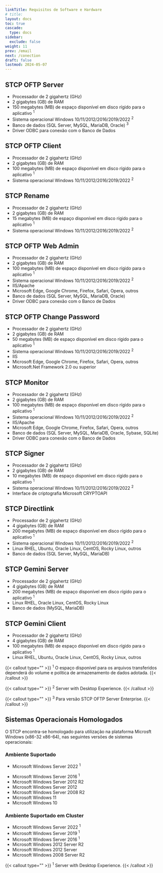 ```yaml
---
linkTitle: Requisitos de Software e Hardware
# title:
layout: docs
toc: true
cascade:
  type: docs
sidebar:
  exclude: false
weight: 11
prev: /email
next: /conection
draft: false
lastmod: 2024-05-07
---
```

## STCP OFTP Server

- Processador de 2 gigahertz (GHz)
- 2 gigabytes (GB) de RAM
- 150 megabytes (MB) de espaço disponível em disco rígido para o aplicativo <sup>1</sup>
- Sistema operacional Windows 10/11/2012/2016/2019/2022 <sup>2</sup>
- Banco de dados (SQL Server, MySQL, MariaDB, Oracle) <sup>3</sup>
- Driver ODBC para conexão com o Banco de Dados

## STCP OFTP Client

- Processador de 2 gigahertz (GHz)
- 2 gigabytes (GB) de RAM
- 100 megabytes (MB) de espaço disponível em disco rígido para o aplicativo <sup>1</sup>
- Sistema operacional Windows 10/11/2012/2016/2019/2022 <sup>2</sup>

## STCP Rename

- Processador de 2 gigahertz (GHz)
- 2 gigabytes (GB) de RAM
- 15 megabytes (MB) de espaço disponível em disco rígido para o aplicativo <sup>1</sup>
- Sistema operacional Windows 10/11/2012/2016/2019/2022 <sup>2</sup>

## STCP OFTP Web Admin

- Processador de 2 gigahertz (GHz)
- 2 gigabytes (GB) de RAM
- 100 megabytes (MB) de espaço disponível em disco rígido para o aplicativo <sup>1</sup>
- Sistema operacional Windows 10/11/2012/2016/2019/2022 <sup>2</sup>
- IIS/Apache
- Microsoft Edge, Google Chrome, Firefox, Safari, Opera, outros
- Banco de dados (SQL Server, MySQL, MariaDB, Oracle)
- Driver ODBC para conexão com o Banco de Dados

## STCP OFTP Change Password

- Processador de 2 gigahertz (GHz)
- 2 gigabytes (GB) de RAM
- 50 megabytes (MB) de espaço disponível em disco rígido para o aplicativo <sup>1</sup>
- Sistema operacional Windows 10/11/2012/2016/2019/2022 <sup>2</sup>
- IIS
- Microsoft Edge, Google Chrome, Firefox, Safari, Opera, outros
- Microsoft.Net Framework 2.0 ou superior


## STCP Monitor

- Processador de 2 gigahertz (GHz)
- 2 gigabytes (GB) de RAM
- 100 megabytes (MB) de espaço disponível em disco rígido para o aplicativo <sup>1</sup>
- Sistema operacional Windows 10/11/2012/2016/2019/2022 <sup>2</sup>
- IIS/Apache
- Microsoft Edge, Google Chrome, Firefox, Safari, Opera, outros
- Banco de dados (SQL Server, MySQL, MariaDB, Oracle, Sybase, SQLite)
- Driver ODBC para conexão com o Banco de Dados


## STCP Signer

- Processador de 2 gigahertz (GHz)
- 2 gigabytes (GB) de RAM
- 10 megabytes (MB) de espaço disponível em disco rígido para o aplicativo <sup>1</sup>
- Sistema operacional Windows 10/11/2012/2016/2019/2022 <sup>2</sup>
- Interface de criptografia Microsoft CRYPTOAPI


## STCP Directlink

- Processador de 2 gigahertz (GHz)
- 4 gigabytes (GB) de RAM
- 200 megabytes (MB) de espaço disponível em disco rígido para o aplicativo <sup>1</sup>
- Sistema operacional Windows 10/11/2012/2016/2019/2022 <sup>2</sup>
- Linux RHEL, Ubuntu, Oracle Linux, CentOS, Rocky Linux, outros
- Banco de dados (SQL Server, MySQL, MariaDB)

## STCP Gemini Server

- Processador de 2 gigahertz (GHz)
- 4 gigabytes (GB) de RAM
- 200 megabytes (MB) de espaço disponível em disco rígido para o aplicativo <sup>1</sup>
- Linux RHEL, Oracle Linux, CentOS, Rocky Linux
- Banco de dados (MySQL, MariaDB)


## STCP Gemini Client

- Processador de 2 gigahertz (GHz)
- 4 gigabytes (GB) de RAM
- 100 megabytes (MB) de espaço disponível em disco rígido para o aplicativo <sup>1</sup>
- Linux RHEL, Ubuntu, Oracle Linux, CentOS, Rocky Linux, outros

{{< callout type="" >}}
  <sup>1</sup> O espaço disponível para os arquivos transferidos dependerá do volume e política de armazenamento de dados adotada.
{{< /callout >}}

{{< callout type="" >}}
  <sup>2</sup> Server with Desktop Experience.
{{< /callout >}}

{{< callout type="" >}}
  <sup>3</sup> Para versão STCP OFTP Server Enterprise.
{{< /callout >}}


## Sistemas Operacionais Homologados

O STCP encontra-se homologado para utilização na plataforma Microsft Windows (x86-32 x86-64), nas seguintes versões de sistemas operacionais:

### Ambiente Suportado

- Microsoft Windows Server 2022 <sup>1</sup>
<!-- - Microsoft Windows Server 2019 <sup>2</sup> -->
- Microsoft Windows Server 2016 <sup>1</sup>
- Microsoft Windows Server 2012 R2
- Microsoft Windows Server 2012
- Microsoft Windows Server 2008 R2
- Microsoft Windows 11
- Microsoft Windows 10

### Ambiente Suportado em Cluster

- Microsoft Windows Server 2022 <sup>1</sup>
- Microsoft Windows Server 2019 <sup>1</sup>
- Microsoft Windows Server 2016 <sup>1</sup>
- Microsoft Windows 2012 Server R2
- Microsoft Windows 2012 Server
- Microsoft Windows 2008 Server R2

{{< callout type="" >}}
  <sup>1</sup> Server with Desktop Experience.
{{< /callout >}}
